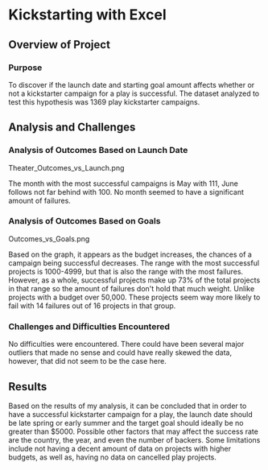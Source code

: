 # Kickstarting with Excel

## Overview of Project

### Purpose

To discover if the launch date and starting goal amount affects whether or not a kickstarter campaign for a play is successful. The dataset analyzed to test this hypothesis was 1369 play kickstarter campaigns. 

## Analysis and Challenges

### Analysis of Outcomes Based on Launch Date

Theater_Outcomes_vs_Launch.png

The month with the most successful campaigns is May with 111, June follows not far behind with 100. No month seemed to have a significant amount of failures.

### Analysis of Outcomes Based on Goals

Outcomes_vs_Goals.png

Based on the graph, it appears as the budget increases, the chances of a campaign being successful decreases. The range with the most successful projects is 1000-4999, but that is also the range with the most failures. However, as a whole, successful projects make up 73% of the total projects in that range so the amount of failures don't hold that much weight. Unlike projects with a budget over 50,000. These projects seem way more likely to fail with 14 failures out of 16 projects in that group.

### Challenges and Difficulties Encountered

No difficulties were encountered. There could have been several major outliers that made no sense and could have really skewed the data, however, that did not seem to be the case here.

## Results

Based on the results of my analysis, it can be concluded that in order to have a successful kickstarter campaign for a play, the launch date should be late spring or early summer and the target goal should ideally be no greater than $5000. Possible other factors that may affect the success rate are the country, the year, and even the number of backers. Some limitations include not having a decent amount of data on projects with higher budgets, as well as, having no data on cancelled play projects.

